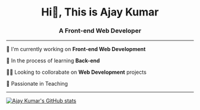 <h1 align="center">Hi👋, This is Ajay Kumar </h1>
<h3 align="center">A Front-end Web Developer</h3>

<hr>

🔭 I'm currently working on **Front-end Web Development**

🌱 In the process of learning **Back-end**

🙋‍♂️ Looking to collorabate on **Web Development** projects

💞 Passionate in Teaching

<hr>

[![Ajay Kumar's GitHub stats](https://github-readme-stats.vercel.app/api?username=Ajay2905Kumar)](https://github.com/Ajay2905Kumar/github-readme-stats)
